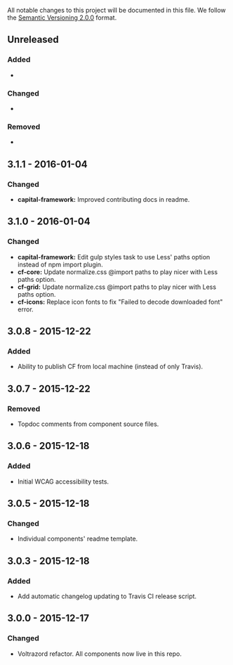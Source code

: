 All notable changes to this project will be documented in this file.
We follow the [Semantic Versioning 2.0.0](http://semver.org/) format.

## Unreleased

### Added
- 

### Changed
- 

### Removed
- 

## 3.1.1 - 2016-01-04

### Changed
- **capital-framework:** Improved contributing docs in readme.

## 3.1.0 - 2016-01-04

### Changed
- **capital-framework:** Edit gulp styles task to use Less' paths option instead of npm import plugin.
- **cf-core:** Update normalize.css @import paths to play nicer with Less paths option.
- **cf-grid:** Update normalize.css @import paths to play nicer with Less paths option.
- **cf-icons:** Replace icon fonts to fix "Failed to decode downloaded font" error.

## 3.0.8 - 2015-12-22

### Added
- Ability to publish CF from local machine (instead of only Travis).

## 3.0.7 - 2015-12-22

### Removed
- Topdoc comments from component source files.

## 3.0.6 - 2015-12-18

### Added
- Initial WCAG accessibility tests.

## 3.0.5 - 2015-12-18

### Changed
- Individual components' readme template.

## 3.0.3 - 2015-12-18

### Added
- Add automatic changelog updating to Travis CI release script. 

## 3.0.0 - 2015-12-17

### Changed
- Voltrazord refactor. All components now live in this repo.
